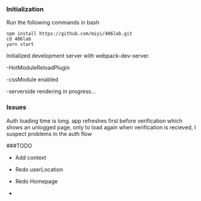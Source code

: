 ### Initialization

Run the following commands in bash

```
npm install https://github.com/miyi/406lab.git
cd 406lab
yarn start
```

Initialized development server with webpack-dev-server.

  -HotModuleReloadPlugin

  -cssModule enabled 

  -serverside rendering in progress...

### Issues

Auth loading time is long. app refreshes first before verification which shows an unlogged page, only to load again when verification is recieved, I suspect problems in the auth flow

###TODO

  - Add context
  - Redo userLocation
  - Redo Homepage

  - 
